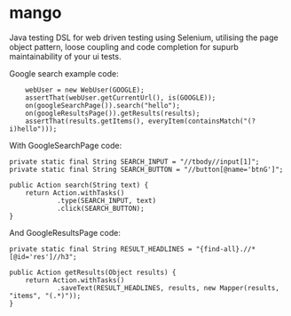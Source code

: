 mango
=====

Java testing DSL for web driven testing using Selenium, utilising the page object pattern, loose coupling and code completion for supurb maintainability of your ui tests.

Google search example code:

        webUser = new WebUser(GOOGLE);
        assertThat(webUser.getCurrentUrl(), is(GOOGLE));
        on(googleSearchPage()).search("hello");
        on(googleResultsPage()).getResults(results);
        assertThat(results.getItems(), everyItem(containsMatch("(?i)hello")));

With GoogleSearchPage code:

    private static final String SEARCH_INPUT = "//tbody//input[1]";
    private static final String SEARCH_BUTTON = "//button[@name='btnG']";
    
    public Action search(String text) {
        return Action.withTasks()
                .type(SEARCH_INPUT, text)
                .click(SEARCH_BUTTON);
    }

And GoogleResultsPage code:

    private static final String RESULT_HEADLINES = "{find-all}.//*[@id='res']//h3";
    
    public Action getResults(Object results) {
        return Action.withTasks()
                .saveText(RESULT_HEADLINES, results, new Mapper(results, "items", "(.*)"));
    }


